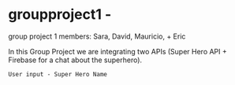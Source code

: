 # groupproject1 - 
group project 1 members: Sara, David, Mauricio, + Eric

In this Group Project we are integrating two APIs (Super Hero API + Firebase for a chat about the superhero).

    User input - Super Hero Name 